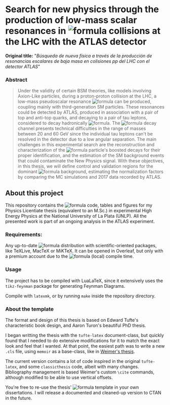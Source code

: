 # Search for new physics through the production of low-mass scalar resonances in ![formula](https://render.githubusercontent.com/render/math?math=pp) collisions at the LHC with the ATLAS detector

**Original title:** "_Búsqueda de nueva física a través de la producción de resonancias escalares de baja masa en colisiones pp del LHC con el detector ATLAS_"

### Abstract

> Under the validity of certain BSM theories, like models involving Axion-Like particles, during a proton-proton collision at the LHC, a low-mass pseudoscalar resonance ![formula](https://render.githubusercontent.com/render/math?math=X) can be produced, coupling mainly with third-generation SM particles. These resonances could be detected by ATLAS, produced in association with a pair of top and anti-top quarks, and decaying to a pair of tau leptons, considered to decay hadronically ![formula](https://render.githubusercontent.com/render/math?math=(t\bar{t}(X%20\to%20\tau_{\text{had}}%20\tau_{\text{had}}))). The ![formula](https://render.githubusercontent.com/render/math?math=X%20\to%20\tau\tau) decay channel presents technical difficulties in the range of masses between 20 and 60 GeV since the individual tau leptons can't be resolved in the detector due to a low angular separation. The main challenges in this experimental search are the reconstruction and characterization of the ![formula](https://render.githubusercontent.com/render/math?math=X) particle's boosted decays for their proper identification, and the estimation of the SM background events that could contaminate the New Physics signal. With these objectives, in this thesis, we will define control and validation regions for the dominant ![formula](https://render.githubusercontent.com/render/math?math=t\bar{t}) background, estimating the normalization factors by comparing the MC simulations and 2017 data recorded by ATLAS.






## About this project

This repository contains the ![formula](https://render.githubusercontent.com/render/math?math=\LaTeX) code, tables and figures for my Physics Licentiate thesis (equivalent to an M.Sc.) in experimental High Energy Physics at the National University of La Plata (UNLP). All the presented work is part of an ongoing analysis in the ATLAS experiment.

### Requirements:

Any up-to-date ![formula](https://render.githubusercontent.com/render/math?math=\LaTeX) distribution with scientific-oriented packages, like TeXLive, MacTeX or MiKTeX. It can be opened in Overleaf, but only with a premium account due to the ![formula](https://render.githubusercontent.com/render/math?math=\sim%20100s) (local) compile time.

### Usage

The project has to be compiled with LuaLaTeX, since it extensively uses the `tikz-feynman` package for generating Feynman Diagrams.

Compile with `latexmk`, or by running `make` inside the repository directory.

### About the template

The format and design of this thesis is based on Edward Tufte's characteristic book design, and Aaron Turon's beautiful PhD thesis.

I began writting the thesis with the `tufte-latex` document-class, but quickly found that I needed to do extensive modifications for it to match the exact look and feel that I wanted. At that point, the easiest path was to write a new `.cls` file, using `memoir` as a base-class, like in [Weimer's thesis](https://github.com/pfasante/phd_thesis).

The current version contains a lot of code inspired in the original `tufte-latex`, and some `classicthesis` code, albeit with many changes. Bibliography management is based Weimer's custom `\cite` commands, although modified to be able to use vertical offsets.

You're free to re-use the thesis' ![formula](https://render.githubusercontent.com/render/math?math=\LaTeX) template in your own dissertations. I will release a documented and cleaned-up version to CTAN in the future.
